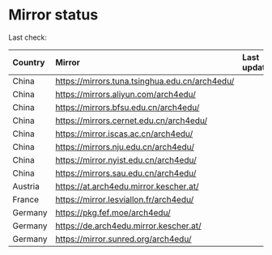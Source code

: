 <script src="./time.js"></script>
# Mirror status
Last check: <script type="text/javascript">localize(1738460763.5473092);</script>

|Country|Mirror|Last update|
|:------|:-----|:----------|
|China|https://mirrors.tuna.tsinghua.edu.cn/arch4edu/|<script type="text/javascript">localize(1738434932);</script>|
|China|https://mirrors.aliyun.com/arch4edu/|<script type="text/javascript">localize(1738434932);</script>|
|China|https://mirrors.bfsu.edu.cn/arch4edu/|<script type="text/javascript">localize(1738434932);</script>|
|China|https://mirrors.cernet.edu.cn/arch4edu/|<script type="text/javascript">localize(1738434932);</script>|
|China|https://mirror.iscas.ac.cn/arch4edu/|<script type="text/javascript">localize(1738434932);</script>|
|China|https://mirrors.nju.edu.cn/arch4edu/|<script type="text/javascript">localize(1738391822);</script>|
|China|https://mirror.nyist.edu.cn/arch4edu/|<script type="text/javascript">localize(1738391822);</script>|
|China|https://mirrors.sau.edu.cn/arch4edu/|<script type="text/javascript">localize(1731653531);</script>|
|Austria|https://at.arch4edu.mirror.kescher.at/|<script type="text/javascript">localize(1738434932);</script>|
|France|https://mirror.lesviallon.fr/arch4edu/|<script type="text/javascript">localize(1738434932);</script>|
|Germany|https://pkg.fef.moe/arch4edu/|<script type="text/javascript">localize(1738434932);</script>|
|Germany|https://de.arch4edu.mirror.kescher.at/|<script type="text/javascript">localize(1738434932);</script>|
|Germany|https://mirror.sunred.org/arch4edu/|<script type="text/javascript">localize(1738434932);</script>|

<script src="./tablefilter/tablefilter.js"></script>
<script src="./table.js"></script>
